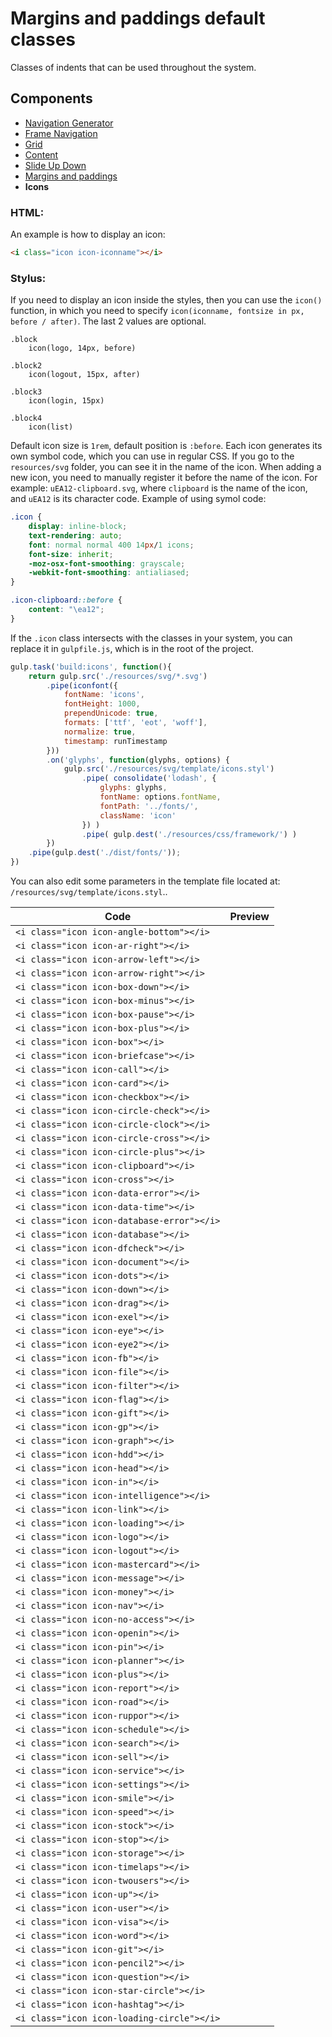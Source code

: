 # Margins and paddings default classes 

Classes of indents that can be used throughout the system.

## Components
- [Navigation Generator](./nav-generator.md)
- [Frame Navigation](./frame-nav.md)
- [Grid](./grid.md)
- [Content](./classes.md)
- [Slide Up Down](./slide-up-down.md)
- [Margins and paddings](./margins.md)
- **Icons**

### HTML:
An example is how to display an icon:
```html
<i class="icon icon-iconname"></i>
```

### Stylus:
If you need to display an icon inside the styles, then you can use the ```icon()``` function, in which you need to specify ```icon(iconname, fontsize in px, before / after)```. The last 2 values ​​are optional.
```stylus
.block
    icon(logo, 14px, before)

.block2
    icon(logout, 15px, after)

.block3
    icon(login, 15px)

.block4
    icon(list)
```

Default icon size is ```1rem```, default position is ```:before```. 
Each icon generates its own symbol code, which you can use in regular CSS. If you go to the ```resources/svg``` folder, you can see it in the name of the icon. When adding a new icon, you need to manually register it before the name of the icon. For example: ```uEA12-clipboard.svg```, where ```clipboard``` is the name of the icon, and ```uEA12``` is its character code.
Example of using symol code:

```css
.icon {
    display: inline-block;
    text-rendering: auto;
    font: normal normal 400 14px/1 icons;
    font-size: inherit;
    -moz-osx-font-smoothing: grayscale;
    -webkit-font-smoothing: antialiased;
}

.icon-clipboard::before {
    content: "\ea12";
}
```

If the ```.icon``` class intersects with the classes in your system, you can replace it in ```gulpfile.js```, which is in the root of the project.

```js
gulp.task('build:icons', function(){
    return gulp.src('./resources/svg/*.svg')
        .pipe(iconfont({
            fontName: 'icons',
            fontHeight: 1000,
            prependUnicode: true,
            formats: ['ttf', 'eot', 'woff'],
            normalize: true,
            timestamp: runTimestamp
        }))
        .on('glyphs', function(glyphs, options) {
            gulp.src('./resources/svg/template/icons.styl')
                .pipe( consolidate('lodash', {
                    glyphs: glyphs,
                    fontName: options.fontName,
                    fontPath: '../fonts/', 
                    className: 'icon'
                }) )
                .pipe( gulp.dest('./resources/css/framework/') )
        })
    .pipe(gulp.dest('./dist/fonts/'));
})
```

You can also edit some parameters in the template file located at: ```/resources/svg/template/icons.styl```..

| Code | Preview |
|------|---------|
| ```<i class="icon icon-angle-bottom"></i>``` | <i class="icon icon-angle-bottom"></i> |  
| ```<i class="icon icon-ar-right"></i>``` | <i class="icon icon-ar-right"></i> | 
| ```<i class="icon icon-arrow-left"></i>``` | <i class="icon icon-arrow-left"></i> | 
| ```<i class="icon icon-arrow-right"></i>``` | <i class="icon icon-arrow-right"></i> | 
| ```<i class="icon icon-box-down"></i> ``` | <i class="icon icon-box-down"></i> | 
| ```<i class="icon icon-box-minus"></i>``` | <i class="icon icon-box-minus"></i> | 
| ```<i class="icon icon-box-pause"></i>``` | <i class="icon icon-box-pause"></i> | 
| ```<i class="icon icon-box-plus"></i>``` | <i class="icon icon-box-plus"></i> | 
| ```<i class="icon icon-box"></i>``` | <i class="icon icon-box"></i> | 
| ```<i class="icon icon-briefcase"></i>``` | <i class="icon icon-briefcase"></i> | 
| ```<i class="icon icon-call"></i>``` | <i class="icon icon-call"></i> | 
| ```<i class="icon icon-card"></i>``` | <i class="icon icon-card"></i> | 
| ```<i class="icon icon-checkbox"></i>``` | <i class="icon icon-checkbox"></i> | 
| ```<i class="icon icon-circle-check"></i>``` | <i class="icon icon-circle-check"></i> | 
| ```<i class="icon icon-circle-clock"></i>``` | <i class="icon icon-circle-clock"></i> | 
| ```<i class="icon icon-circle-cross"></i>``` | <i class="icon icon-circle-cross"></i> | 
| ```<i class="icon icon-circle-plus"></i>```| <i class="icon icon-circle-plus"></i> | 
| ```<i class="icon icon-clipboard"></i>``` | <i class="icon icon-clipboard"></i> | 
| ```<i class="icon icon-cross"></i>``` | <i class="icon icon-cross"></i> | 
| ```<i class="icon icon-data-error"></i>``` | <i class="icon icon-data-error"></i> | 
| ```<i class="icon icon-data-time"></i>``` | <i class="icon icon-data-time"></i> | 
| ```<i class="icon icon-database-error"></i>``` | <i class="icon icon-database-error"></i> | 
| ```<i class="icon icon-database"></i>``` | <i class="icon icon-database"></i> | 
| ```<i class="icon icon-dfcheck"></i>``` | <i class="icon icon-dfcheck"></i> | 
| ```<i class="icon icon-document"></i>``` | <i class="icon icon-document"></i> | 
| ```<i class="icon icon-dots"></i>``` | <i class="icon icon-dots"></i> | 
| ```<i class="icon icon-down"></i>``` | <i class="icon icon-down"></i> | 
| ```<i class="icon icon-drag"></i>``` | <i class="icon icon-drag"></i> | 
| ```<i class="icon icon-exel"></i>``` | <i class="icon icon-exel"></i> | 
| ```<i class="icon icon-eye"></i>``` | <i class="icon icon-eye"></i> | 
| ```<i class="icon icon-eye2"></i>``` | <i class="icon icon-eye2"></i> | 
| ```<i class="icon icon-fb"></i>``` | <i class="icon icon-fb"></i> | 
| ```<i class="icon icon-file"></i>``` | <i class="icon icon-file"></i> | 
| ```<i class="icon icon-filter"></i>``` | <i class="icon icon-filter"></i> | 
| ```<i class="icon icon-flag"></i>``` | <i class="icon icon-flag"></i> | 
| ```<i class="icon icon-gift"></i>``` | <i class="icon icon-gift"></i> | 
| ```<i class="icon icon-gp"></i>``` | <i class="icon icon-gp"></i> | 
| ```<i class="icon icon-graph"></i>``` | <i class="icon icon-graph"></i> | 
| ```<i class="icon icon-hdd"></i>``` | <i class="icon icon-hdd"></i> | 
| ```<i class="icon icon-head"></i>``` | <i class="icon icon-head"></i> | 
| ```<i class="icon icon-in"></i>``` | <i class="icon icon-in"></i> | 
| ```<i class="icon icon-intelligence"></i>``` | <i class="icon icon-intelligence"></i> | 
| ```<i class="icon icon-link"></i>``` | <i class="icon icon-link"></i> | 
| ```<i class="icon icon-loading"></i>``` | <i class="icon icon-loading"></i> | 
| ```<i class="icon icon-logo"></i>``` | <i class="icon icon-logo"></i> | 
| ```<i class="icon icon-logout"></i>``` | <i class="icon icon-logout"></i> | 
| ```<i class="icon icon-mastercard"></i>``` | <i class="icon icon-mastercard"></i> | 
| ```<i class="icon icon-message"></i>``` | <i class="icon icon-message"></i> | 
| ```<i class="icon icon-money"></i>``` | <i class="icon icon-money"></i> | 
| ```<i class="icon icon-nav"></i>``` | <i class="icon icon-nav"></i> | 
| ```<i class="icon icon-no-access"></i>``` | <i class="icon icon-no-access"></i> | 
| ```<i class="icon icon-openin"></i>``` | <i class="icon icon-openin"></i> | 
| ```<i class="icon icon-pin"></i>``` | <i class="icon icon-pin"></i> | 
| ```<i class="icon icon-planner"></i>``` | <i class="icon icon-planner"></i> | 
| ```<i class="icon icon-plus"></i>```  | <i class="icon icon-plus"></i> | 
| ```<i class="icon icon-report"></i>``` | <i class="icon icon-report"></i> | 
| ```<i class="icon icon-road"></i>``` | <i class="icon icon-road"></i> | 
| ```<i class="icon icon-ruppor"></i>``` | <i class="icon icon-ruppor"></i> | 
| ```<i class="icon icon-schedule"></i>``` | <i class="icon icon-schedule"></i> | 
| ```<i class="icon icon-search"></i>``` | <i class="icon icon-search"></i> | 
| ```<i class="icon icon-sell"></i>``` | <i class="icon icon-sell"></i> | 
| ```<i class="icon icon-service"></i> ``` | <i class="icon icon-service"></i> | 
| ```<i class="icon icon-settings"></i>``` | <i class="icon icon-settings"></i> | 
| ```<i class="icon icon-smile"></i>``` | <i class="icon icon-smile"></i> | 
| ```<i class="icon icon-speed"></i>``` | <i class="icon icon-speed"></i> | 
| ```<i class="icon icon-stock"></i>``` | <i class="icon icon-stock"></i> | 
| ```<i class="icon icon-stop"></i>``` | <i class="icon icon-stop"></i> | 
| ```<i class="icon icon-storage"></i>``` | <i class="icon icon-storage"></i> | 
| ```<i class="icon icon-timelaps"></i> ``` | <i class="icon icon-timelaps"></i> | 
| ```<i class="icon icon-twousers"></i>``` | <i class="icon icon-twousers"></i> | 
| ```<i class="icon icon-up"></i>``` | <i class="icon icon-up"></i> | 
| ```<i class="icon icon-user"></i>``` | <i class="icon icon-user"></i> | 
| ```<i class="icon icon-visa"></i>``` | <i class="icon icon-visa"></i> | 
| ```<i class="icon icon-word"></i>``` | <i class="icon icon-word"></i> | 
| ```<i class="icon icon-git"></i>``` | <i class="icon icon-git"></i> | 
| ```<i class="icon icon-pencil2"></i>``` | <i class="icon icon-pencil2"></i> | 
| ```<i class="icon icon-question"></i>``` | <i class="icon icon-question"></i> | 
| ```<i class="icon icon-star-circle"></i>``` | <i class="icon icon-star-circle"></i> | 
| ```<i class="icon icon-hashtag"></i>``` | <i class="icon icon-hashtag"></i> |
| ```<i class="icon icon-loading-circle"></i>``` | <i class="icon icon-loading-circle"></i> | 
